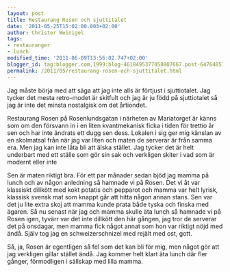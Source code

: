 ```yaml
---
layout: post
title: Restaurang Rosen och sjuttitalet
date: '2011-05-25T15:02:00.003+02:00'
author: Christer Weinigel
tags:
- restauranger
- lunch
modified_time: '2011-06-09T13:56:02.747+02:00'
blogger_id: tag:blogger.com,1999:blog-4618495377058807667.post-6476485124234264867
permalink: /2011/05/restaurang-rosen-och-sjuttitalet.html
---
```

Jag måste börja med att säga att jag inte alls är förtjust i
sjuttiotalet.  Jag tycker det mesta retro-modet är skitfult
och jag är ju född på sjuttiotalet så jag är inte det minsta nostalgisk om det
årtiondet.

  
Restaurang Rosen på Rosenlundsgatan i närheten av Mariatorget är känns som om
den försvann in i en liten kvantmekanisk ficka i tiden för trettio år sen och
har inte ändrats ett dugg sen dess.  Lokalen i sig ger mig
känslan av en skolmatsal från när jag var liten och maten de serverar är från
samma era.  Men jag kan inte låta bli att älska
stället.  Jag tycker det är helt underbart med ett ställe
som gör sin sak och verkligen skiter i vad som är modernt eller inte

  
Sen är maten riktigt bra.  För ett par månader sedan bjöd
jag mamma på lunch och av någon anledning så hamnade vi på
Rosen.  Det vi åt var klassiskt dillkött med kokt potatis
och pepparot och mamma var helt lyrisk, klassisk svensk mat som knappt går att
hitta någon annan stans.  Sen var det ju lite extra skoj att
mamma kunde prata både tyska och finska med ägaren.  Så nu
senast när jag och mamma skulle äta lunch så hamnade vi på Rosen igen, tyvärr
var det inte dillkött den här gången, jag tror de serverar det på onsdagar,
men mamma fick något annat som hon var riktigt nöjd med
ändå.  Själv tog jag en schweizerschnizel med rejält med
ost, gott.

  
Så, ja, Rosen är egentligen så fel som det kan bli för mig, men något gör att
jag verkligen gillar stället ändå.  Jag kommer helt klart
äta lunch där fler gånger, förmodligen i sällskap med lilla mamma.

